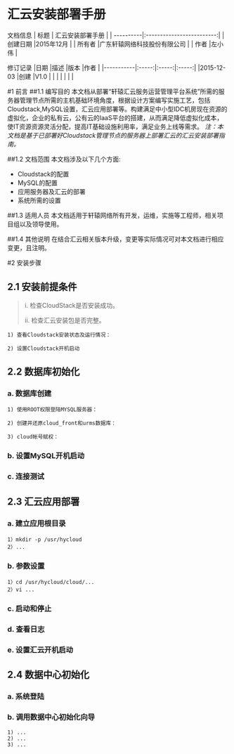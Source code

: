 汇云安装部署手册
===================

文档信息
| 标题		| 汇云安装部署手册 			| 
| ----------|:-------------------------:|
| 创建日期	|2015年12月					| 
| 所有者		|广东轩辕网络科技股份有限公司	| 
| 作者		|左小伟						| 

修订记录
|日期		|描述	|版本	|作者	|
|-----------|:-----:|:-----:|:-----:|
|2015-12-03	|创建	|V1.0	|		|
|			|		|		|		|

#1 前言
##1.1 编写目的
	   本文档从部署“轩辕汇云服务运营管理平台系统”所需的服务器管理节点所需的主机基础环境角度，根据设计方案编写实施工艺，包括Cloudstack,MySQL设置，汇云应用部署等。构建满足中小型IDC机房现在资源的虚拟化，企业的私有云，公有云的IaaS平台的搭建，从而满足降低虚拟化成本，使IT资源资源灵活分配，提高IT基础设施利用率，满足业务上线等需求。
*注：本文档是基于已部署好Cloudstack管理节点的服务器上部署汇云的汇云安装部署指南。*

##1.2 文档范围
	本文档涉及以下几个方面:

 - Cloudstack的配置
 - MySQL的配置
 - 应用服务器及汇云的部署
 - 系统所需的设置

##1.3 适用人员
    本文档适用于轩辕网络所有开发，运维，实施等工程师，相关项目组以及领导使用。

##1.4 其他说明
    在结合汇云相关版本升级，变更等实际情况可对本文档进行相应变更，且注明。



#2 安装步骤
## 2.1  安装前提条件
>  i. 检查CloudStack是否安装成功。
> 
> ii. 检查汇云安装包是否完整。

	1) 查看Cloudstack安装状态及运行情况：
	
	2) 设置Cloudstack开机启动

## 2.2  数据库初始化

### a. 数据库创建
	1) 使用ROOT权限登陆MYSQL服务器：
	
	2) 创建并还原cloud_front和urms数据库：
	 
	3) cloud帐号赋权：
	
### b. 设置MySQL开机启动
### c. 连接测试

## 2.3  汇云应用部署
### a. 建立应用根目录
	1）mkdir -p /usr/hycloud
	2）...
### b. 参数设置
	1）cd /usr/hycloud/cloud/...
	2）vi ...
### c. 启动和停止
### d. 查看日志
### e. 设置汇云开机启动

## 2.4  数据中心初始化

### a. 系统登陆
### b. 调用数据中心初始化向导
	1) ...
	2) ...
	3) ...
